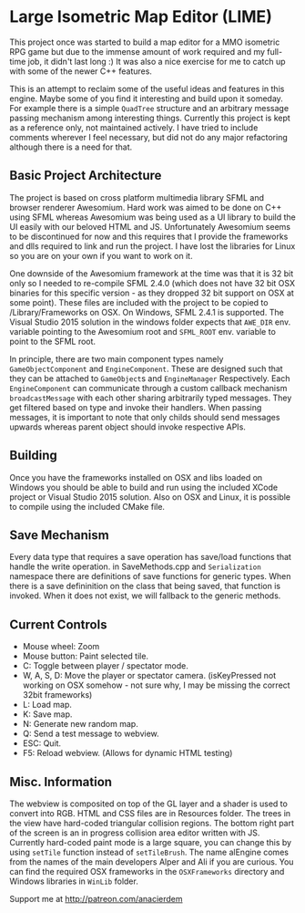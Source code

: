 # Large Isometric Map Editor (LIME)

This project once was started to build a map editor for a MMO isometric RPG game but due to the immense amount of work required and my full-time job, it didn't last long :) It was also a nice exercise for me to catch up with some of the newer C++ features.

This is an attempt to reclaim some of the useful ideas and features in this engine. Maybe some of you find it interesting and build upon it someday. For example there is a simple `QuadTree` structure and an arbitrary message passing mechanism among interesting things. Currently this project is kept as a reference only, not maintained actively. I have tried to include comments wherever I feel necessary, but did not do any major refactoring although there is a need for that.

## Basic Project Architecture

The project is based on cross platform multimedia library SFML and browser renderer Awesomium. Hard work was aimed to be done on C++ using SFML whereas Awesomium was being used as a UI library to build the UI easily with our beloved HTML and JS. Unfortunately Awesomium seems to be discontinued for now and this requires that I provide the frameworks and dlls required to link and run the project. I have lost the libraries for Linux so you are on your own if you want to work on it.

One downside of the Awesomium framework at the time was that it is 32 bit only so I needed to re-compile SFML 2.4.0 (which does not have 32 bit OSX binaries for this specific version - as they dropped 32 bit support on OSX at some point). These files are included with the project to be copied to /Library/Frameworks on OSX. On Windows, SFML 2.4.1 is supported. The Visual Studio 2015 solution in the windows folder expects that `AWE_DIR` env. variable pointing to the Awesomium root and `SFML_ROOT` env. variable to point to the SFML root.

In principle, there are two main component types namely `GameObjectComponent` and `EngineComponent`. These are designed such that they can be attached to `GameObject`s and `EngineManager` Respectively. Each `EngineComponent` can communicate through a custom callback mechanism `broadcastMessage` with each other sharing arbitrarily typed messages. They get filtered based on type and invoke their handlers. When passing messages, it is important to note that only childs should send messages upwards whereas parent object should invoke respective APIs.

## Building

Once you have the frameworks installed on OSX and libs loaded on Windows you should be able to build and run using the included XCode project or Visual Studio 2015 solution. Also on OSX and Linux, it is possible to compile using the included CMake file.

## Save Mechanism

Every data type that requires a save operation has save/load functions that handle the write operation. in SaveMethods.cpp and `Serialization` namespace there are definitions of save functions for generic types. When there is a save defininition on the class that being saved, that function is invoked. When it does not exist, we will fallback to the generic methods.

## Current Controls

- Mouse wheel: Zoom
- Mouse button: Paint selected tile.
- C: Toggle between player / spectator mode.
- W, A, S, D: Move the player or spectator camera. (isKeyPressed not working on OSX somehow - not sure why, I may be missing the correct 32bit frameworks)
- L: Load map.
- K: Save map.
- N: Generate new random map.
- Q: Send a test message to webview.
- ESC: Quit.
- F5: Reload webview. (Allows for dynamic HTML testing)

## Misc. Information

The webview is composited on top of the GL layer and a shader is used to convert into RGB. HTML and CSS files are in Resources folder. The trees in the view have hard-coded triangular collision regions. The bottom right part of the screen is an in progress collision area editor written with JS. Currently hard-coded paint mode is a large square, you can change this by using `setTile` function instead of `setTileBrush`. The name alEngine comes from the names of the main developers Alper and Ali if you are curious. You can find the required OSX frameworks in the `OSXFrameworks` directory and Windows libraries in `WinLib` folder.

Support me at http://patreon.com/anacierdem

